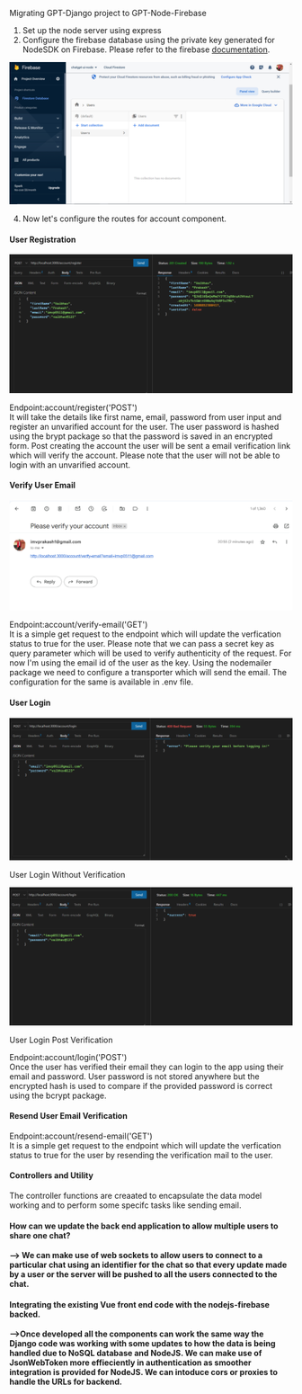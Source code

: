 Migrating GPT-Django project to GPT-Node-Firebase

1. Set up the node server using express
2. Configure the firebase database using the private key generated for NodeSDK on Firebase. Please refer to the firebase <a href="https://github.com/imvprakash1/chatgpt-ui-server-nodejs/blob/main/documentation/firebaseConnection.pdf">documentation</a>.

![Firebase DB](https://github.com/imvprakash1/chatgpt-ui-server-nodejs/blob/main/documentation/images/Firebase_DB_Empty.PNG)

4.  Now let's configure the routes for account component.

<h4>User Registration</h4>

![User Registration API](https://github.com/imvprakash1/chatgpt-ui-server-nodejs/blob/main/documentation/images/RegisterUserAPI.PNG)

Endpoint:account/register('POST')</br>
It will take the details like first name, email, password from user input and register an unvarified account for the user. The user password is hashed using the brypt package so that the password is saved in an encrypted form. Post creating the account the user will be sent a email verification link which will verify the account. Please note that the user will not be able to login with an unvarified account.

<h4>Verify User Email</h4>

![User verification mail](https://github.com/imvprakash1/chatgpt-ui-server-nodejs/blob/main/documentation/images/UserEmailVerificationAPI.PNG)

Endpoint:account/verify-email('GET')</br>
It is a simple get request to the endpoint which will update the verfication status to true for the user. Please note that we can pass a secret key as query parameter which will be used to verify authenticity of the request. For now I'm using the email id of the user as the key.
Using the nodemailer package we need to configure a transporter which will send the email. The configuration for the same is available in .env file.

<h4>User Login</h4>

![User Login Without Verification API](https://github.com/imvprakash1/chatgpt-ui-server-nodejs/blob/main/documentation/images/LoginUnvarifiedUserAPI.PNG)

User Login Without Verification

![User Login Post Verification API](https://github.com/imvprakash1/chatgpt-ui-server-nodejs/blob/main/documentation/images/LoginPostVerificationAPI.PNG)

User Login Post Verification

Endpoint:account/login('POST')</br>
Once the user has verified their email they can login to the app using their email and password. User password is not stored anywhere but the encrypted hash is used to compare if the provided password is correct using the bcrypt package.

<h4>Resend User Email Verification</h4>
Endpoint:account/resend-email('GET')</br>
It is a simple get request to the endpoint which will update the verfication status to true for the user by resending the verification mail to the user.

<h4>Controllers and Utility</h4>
The controller functions are creaated to encapsulate the data model working and to perform some specifc tasks like sending email.

<h4><b>How can we update the back end application to allow multiple users to share one chat?</h4>
--> We can make use of web sockets to allow users to connect to a particular chat using an identifier for the chat so that every update made by a user or the server will be pushed to all the users connected to the chat.

<h4><b>Integrating the existing Vue front end code with the nodejs-firebase backed.</h4>
-->Once developed all the components can work the same way the Django code was working with some updates to how the data is being handled due to NoSQL database and NodeJS. We can make use of JsonWebToken more effieciently in authentication as smoother integration is provided for NodeJS. We can intoduce cors or proxies to handle the URLs for backend.
